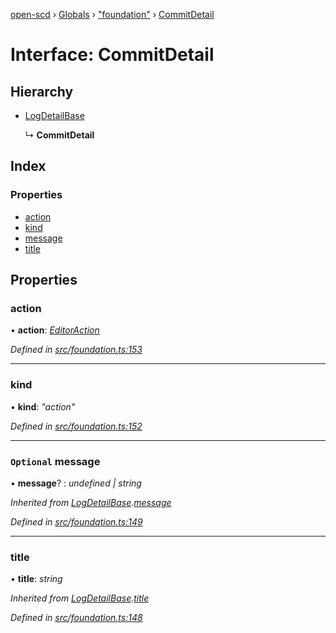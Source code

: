 [open-scd](../README.md) › [Globals](../globals.md) › ["foundation"](../modules/_foundation_.md) › [CommitDetail](_foundation_.commitdetail.md)

# Interface: CommitDetail

## Hierarchy

* [LogDetailBase](_foundation_.logdetailbase.md)

  ↳ **CommitDetail**

## Index

### Properties

* [action](_foundation_.commitdetail.md#action)
* [kind](_foundation_.commitdetail.md#kind)
* [message](_foundation_.commitdetail.md#optional-message)
* [title](_foundation_.commitdetail.md#title)

## Properties

###  action

• **action**: *[EditorAction](../modules/_foundation_.md#editoraction)*

*Defined in [src/foundation.ts:153](https://github.com/openscd/open-scd/blob/2f1ab2c/src/foundation.ts#L153)*

___

###  kind

• **kind**: *"action"*

*Defined in [src/foundation.ts:152](https://github.com/openscd/open-scd/blob/2f1ab2c/src/foundation.ts#L152)*

___

### `Optional` message

• **message**? : *undefined | string*

*Inherited from [LogDetailBase](_foundation_.logdetailbase.md).[message](_foundation_.logdetailbase.md#optional-message)*

*Defined in [src/foundation.ts:149](https://github.com/openscd/open-scd/blob/2f1ab2c/src/foundation.ts#L149)*

___

###  title

• **title**: *string*

*Inherited from [LogDetailBase](_foundation_.logdetailbase.md).[title](_foundation_.logdetailbase.md#title)*

*Defined in [src/foundation.ts:148](https://github.com/openscd/open-scd/blob/2f1ab2c/src/foundation.ts#L148)*

